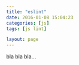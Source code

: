```yaml
---
title: "eslint"
date: 2016-01-08 15:04:23
categories: [js]
tags: [js lint]

layout: page
---
```


bla bla bla...